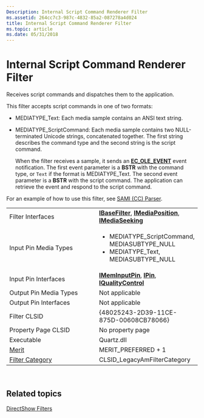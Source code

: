 ```yaml
---
Description: Internal Script Command Renderer Filter
ms.assetid: 264cc7c3-987c-4832-85a2-087278a4d024
title: Internal Script Command Renderer Filter
ms.topic: article
ms.date: 05/31/2018
---
```


# Internal Script Command Renderer Filter

Receives script commands and dispatches them to the application.

This filter accepts script commands in one of two formats:

-   MEDIATYPE\_Text: Each media sample contains an ANSI text string.
-   MEDIATYPE\_ScriptCommand: Each media sample contains two NULL-terminated Unicode strings, concatenated together. The first string describes the command type and the second string is the script command.

    When the filter receives a sample, it sends an [**EC\_OLE\_EVENT**](ec-ole-event.md) event notification. The first event parameter is a **BSTR** with the command type, or `Text` if the format is MEDIATYPE\_Text. The second event parameter is a **BSTR** with the script command. The application can retrieve the event and respond to the script command.

For an example of how to use this filter, see [SAMI (CC) Parser](sami--cc--parser-filter.md).



<table>
<colgroup>
<col style="width: 50%" />
<col style="width: 50%" />
</colgroup>
<tbody>
<tr class="odd">
<td>Filter Interfaces</td>
<td><a href="/windows/desktop/api/Strmif/nn-strmif-ibasefilter"><strong>IBaseFilter</strong></a>, <a href="/windows/desktop/api/Control/nn-control-imediaposition"><strong>IMediaPosition</strong></a>, <a href="/windows/desktop/api/Strmif/nn-strmif-imediaseeking"><strong>IMediaSeeking</strong></a></td>
</tr>
<tr class="even">
<td>Input Pin Media Types</td>
<td><ul>
<li>MEDIATYPE_ScriptCommand, MEDIASUBTYPE_NULL</li>
<li>MEDIATYPE_Text, MEDIASUBTYPE_NULL</li>
</ul></td>
</tr>
<tr class="odd">
<td>Input Pin Interfaces</td>
<td><a href="/windows/desktop/api/Strmif/nn-strmif-imeminputpin"><strong>IMemInputPin</strong></a>, <a href="/windows/desktop/api/Strmif/nn-strmif-ipin"><strong>IPin</strong></a>, <a href="/windows/desktop/api/Strmif/nn-strmif-iqualitycontrol"><strong>IQualityControl</strong></a></td>
</tr>
<tr class="even">
<td>Output Pin Media Types</td>
<td>Not applicable</td>
</tr>
<tr class="odd">
<td>Output Pin Interfaces</td>
<td>Not applicable</td>
</tr>
<tr class="even">
<td>Filter CLSID</td>
<td>{48025243-2D39-11CE-875D-00608CB78066}</td>
</tr>
<tr class="odd">
<td>Property Page CLSID</td>
<td>No property page</td>
</tr>
<tr class="even">
<td>Executable</td>
<td>Quartz.dll</td>
</tr>
<tr class="odd">
<td><a href="merit.md">Merit</a></td>
<td>MERIT_PREFERRED + 1</td>
</tr>
<tr class="even">
<td><a href="filter-categories.md">Filter Category</a></td>
<td>CLSID_LegacyAmFilterCategory</td>
</tr>
</tbody>
</table>



 

## Related topics

<dl> <dt>

[DirectShow Filters](directshow-filters.md)
</dt> </dl>

 

 



